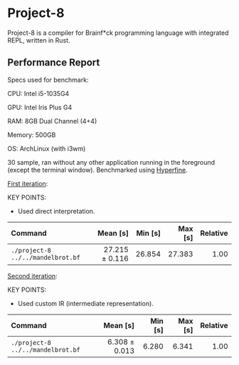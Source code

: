 # Project-8

Project-8 is a compiler for Brainf*ck programming language with integrated REPL, written in Rust.

## Performance Report

Specs used for benchmark:

CPU: Intel i5-1035G4

GPU: Intel Iris Plus G4

RAM: 8GB Dual Channel (4+4)

Memory: 500GB

OS: ArchLinux (with i3wm)

30 sample, ran without any other application running in the foreground (except the terminal window). Benchmarked using [Hyperfine](https://github.com/sharkdp/hyperfine).

[First iteration](https://github.com/PeterAjaaa/Project-8/tree/2a0bcf4f945527dbdff7fdb6d22afb57edc44c3d):

KEY POINTS:

- Used direct interpretation.

| Command | Mean [s] | Min [s] | Max [s] | Relative |
|:---|---:|---:|---:|---:|
| `./project-8 ../../mandelbrot.bf` | 27.215 ± 0.116 | 26.854 | 27.383 | 1.00 |

[Second iteration](https://github.com/PeterAjaaa/Project-8/tree/f6af189707022067e23ef91e372c5da3e68272b6):

KEY POINTS:

- Used custom IR (intermediate representation).

| Command | Mean [s] | Min [s] | Max [s] | Relative |
|:---|---:|---:|---:|---:|
| `./project-8 ../../mandelbrot.bf` | 6.308 ± 0.013 | 6.280 | 6.341 | 1.00 |
